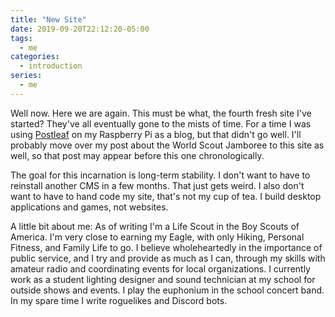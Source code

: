 ```yaml
---
title: "New Site"
date: 2019-09-20T22:12:20-05:00
tags:
  - me
categories:
  - introduction
series:
  - me
---
```

Well now. Here we are again. This must be what, the fourth fresh site I've started? They've all eventually gone to the mists of time. For a time I was using [Postleaf](1) on my Raspberry Pi as a blog, but that didn't go well. I'll probably move over my post about the World Scout Jamboree to this site as well, so that post may appear before this one chronologically.

The goal for this incarnation is long-term stability. I don't want to have to reinstall another CMS in a few months. That just gets weird. I also don't want to have to hand code my site, that's not my cup of tea. I build desktop applications and games, not websites.

A little bit about me: As of writing I'm a Life Scout in the Boy Scouts of America. I'm very close to earning my Eagle, with only Hiking, Personal Fitness, and Family Life to go. I believe wholeheartedly in the importance of public service, and I try and provide as much as I can, through my skills with amateur radio and coordinating events for local organizations. I currently work as a student lighting designer and sound technician at my school for outside shows and events. I play the euphonium in the school concert band. In my spare time I write roguelikes and Discord bots.

[1]: https://postleaf.org